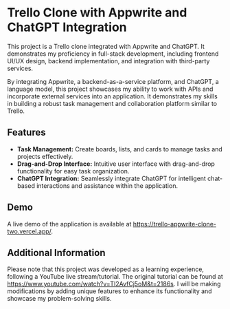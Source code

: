 # Trello Clone with Appwrite and ChatGPT Integration

This project is a Trello clone integrated with Appwrite and ChatGPT. It demonstrates my proficiency in full-stack development, including frontend UI/UX design, backend implementation, and integration with third-party services.

By integrating Appwrite, a backend-as-a-service platform, and ChatGPT, a language model, this project showcases my ability to work with APIs and incorporate external services into an application. It demonstrates my skills in building a robust task management and collaboration platform similar to Trello.

## Features

- **Task Management:** Create boards, lists, and cards to manage tasks and projects effectively.
- **Drag-and-Drop Interface:** Intuitive user interface with drag-and-drop functionality for easy task organization.
- **ChatGPT Integration:** Seamlessly integrate ChatGPT for intelligent chat-based interactions and assistance within the application.

## Demo

A live demo of the application is available at https://trello-appwrite-clone-two.vercel.app/.

## Additional Information

Please note that this project was developed as a learning experience, following a YouTube live stream/tutorial. The original tutorial can be found at https://www.youtube.com/watch?v=TI2AvfCj5oM&t=2186s. I will be making modifications by adding unique features to enhance its functionality and showcase my problem-solving skills.
